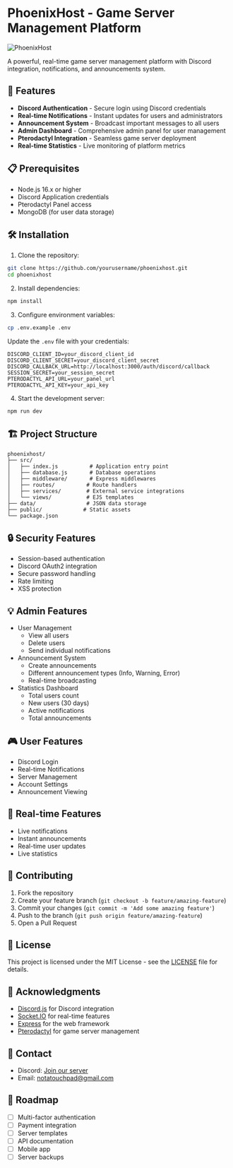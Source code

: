 # PhoenixHost - Game Server Management Platform

![PhoenixHost](https://camo.githubusercontent.com/f6ecddabe41e811c0992efcfbe5897c5feab845ba6d5b78160ad49d7ce902f28/68747470733a2f2f692e6962622e636f2f314776306862442f62643536356463633061353536616464306230613065643662323664363836652e676966)

A powerful, real-time game server management platform with Discord integration, notifications, and announcements system.

## 🚀 Features

- **Discord Authentication** - Secure login using Discord credentials
- **Real-time Notifications** - Instant updates for users and administrators
- **Announcement System** - Broadcast important messages to all users
- **Admin Dashboard** - Comprehensive admin panel for user management
- **Pterodactyl Integration** - Seamless game server deployment
- **Real-time Statistics** - Live monitoring of platform metrics

## 📋 Prerequisites

- Node.js 16.x or higher
- Discord Application credentials
- Pterodactyl Panel access
- MongoDB (for user data storage)

## 🛠️ Installation

1. Clone the repository:
```bash
git clone https://github.com/yourusername/phoenixhost.git
cd phoenixhost
```

2. Install dependencies:
```bash
npm install
```

3. Configure environment variables:
```bash
cp .env.example .env
```

Update the `.env` file with your credentials:
```env
DISCORD_CLIENT_ID=your_discord_client_id
DISCORD_CLIENT_SECRET=your_discord_client_secret
DISCORD_CALLBACK_URL=http://localhost:3000/auth/discord/callback
SESSION_SECRET=your_session_secret
PTERODACTYL_API_URL=your_panel_url
PTERODACTYL_API_KEY=your_api_key
```

4. Start the development server:
```bash
npm run dev
```

## 🏗️ Project Structure

```
phoenixhost/
├── src/
│   ├── index.js          # Application entry point
│   ├── database.js       # Database operations
│   ├── middleware/       # Express middlewares
│   ├── routes/          # Route handlers
│   ├── services/        # External service integrations
│   └── views/           # EJS templates
├── data/                # JSON data storage
├── public/             # Static assets
└── package.json
```

## 🔒 Security Features

- Session-based authentication
- Discord OAuth2 integration
- Secure password handling
- Rate limiting
- XSS protection

## 💡 Admin Features

- User Management
  - View all users
  - Delete users
  - Send individual notifications
- Announcement System
  - Create announcements
  - Different announcement types (Info, Warning, Error)
  - Real-time broadcasting
- Statistics Dashboard
  - Total users count
  - New users (30 days)
  - Active notifications
  - Total announcements

## 🎮 User Features

- Discord Login
- Real-time Notifications
- Server Management
- Account Settings
- Announcement Viewing

## 🔄 Real-time Features

- Live notifications
- Instant announcements
- Real-time user updates
- Live statistics

## 🤝 Contributing

1. Fork the repository
2. Create your feature branch (`git checkout -b feature/amazing-feature`)
3. Commit your changes (`git commit -m 'Add some amazing feature'`)
4. Push to the branch (`git push origin feature/amazing-feature`)
5. Open a Pull Request

## 📝 License

This project is licensed under the MIT License - see the [LICENSE](LICENSE) file for details.

## 🙏 Acknowledgments

- [Discord.js](https://discord.js.org/) for Discord integration
- [Socket.IO](https://socket.io/) for real-time features
- [Express](https://expressjs.com/) for the web framework
- [Pterodactyl](https://pterodactyl.io/) for game server management

## 📧 Contact
- Discord: [Join our server](https://discord.gg/kvQabEsMh6)
- Email: notatouchpad@gmail.com

## 🔮 Roadmap

- [ ] Multi-factor authentication
- [ ] Payment integration
- [ ] Server templates
- [ ] API documentation
- [ ] Mobile app
- [ ] Server backups
